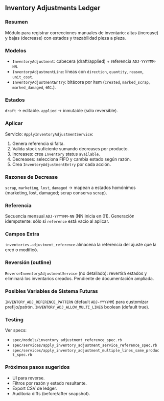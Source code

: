 ## Inventory Adjustments Ledger

### Resumen
Módulo para registrar correcciones manuales de inventario: altas (increase) y bajas (decrease) con estados y trazabilidad pieza a pieza.

### Modelos
- `InventoryAdjustment`: cabecera (draft/applied) + referencia `ADJ-YYYYMM-NN`.
- `InventoryAdjustmentLine`: líneas con `direction`, `quantity`, `reason`, `unit_cost`.
- `InventoryAdjustmentEntry`: bitácora por item (`created`, `marked_scrap`, `marked_damaged`, etc.).

### Estados
`draft` → editable. `applied` → inmutable (sólo reversible).

### Aplicar
Servicio: `ApplyInventoryAdjustmentService`:
1. Genera referencia si falta.
2. Valida stock suficiente sumando decreases por producto.
3. Increases: crea `Inventory` status `available`.
4. Decreases: selecciona FIFO y cambia estado según razón.
5. Crea `InventoryAdjustmentEntry` por cada acción.

### Razones de Decrease
`scrap`, `marketing`, `lost`, `damaged` → mapean a estados homónimos (marketing, lost, damaged; scrap conserva scrap).

### Referencia
Secuencia mensual `ADJ-YYYYMM-NN` (NN inicia en 01). Generación idempotente: sólo si `reference` está vacío al aplicar.

### Campos Extra
`inventories.adjustment_reference` almacena la referencia del ajuste que la creó o modificó.

### Reversión (outline)
`ReverseInventoryAdjustmentService` (no detallado): revertirá estados y eliminará los inventarios creados. Pendiente de documentación ampliada.

### Posibles Variables de Sistema Futuras
`INVENTORY_ADJ_REFERENCE_PATTERN` (default `ADJ-YYYYMM`) para customizar prefijo/patrón.
`INVENTORY_ADJ_ALLOW_MULTI_LINES` boolean (default true).

### Testing
Ver specs:
- `spec/models/inventory_adjustment_reference_spec.rb`
- `spec/services/apply_inventory_adjustment_service_reference_spec.rb`
- `spec/services/apply_inventory_adjustment_multiple_lines_same_product_spec.rb`

### Próximos pasos sugeridos
- UI para reverse.
- Filtros por razón y estado resultante.
- Export CSV de ledger.
- Auditoría diffs (before/after snapshot).


